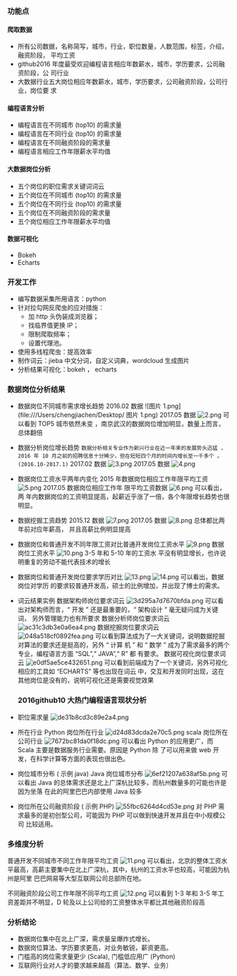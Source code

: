 ### 功能点

#### 爬取数据

* 所有公司数据，名称简写，城市，行业，职位数量，人数范围，标签，介绍，融资阶段，
  平均工资
* github2016 年度最受欢迎编程语言相应年数薪水，城市，学历要求，公司融资阶段，公
  司行业
* 大数据行业五大岗位相应年数薪水，城市，学历要求，公司融资阶段，公司行业，岗位要
  求

#### 编程语言分析

* 编程语言在不同城市 (top10) 的需求量
* 编程语言在不同行业 (top10) 的需求量
* 编程语言在不同融资阶段的需求量
* 编程语言相应工作年限薪水平均值

#### 大数据岗位分析

* 五个岗位的职位需求关键词词云
* 五个岗位在不同城市 (top10) 的需求量
* 五个岗位在不同行业 (top10) 的需求量
* 五个岗位在不同融资阶段的需求量
* 五个岗位相应工作年限薪水平均值

#### 数据可视化

* Bokeh
* Echarts

### 开发工作

* 编写数据采集所用语言：python
* 针对拉勾网反爬虫的应对措施：
  * 加 http 头伪装成浏览器；
  * 找临界值更换 IP；
  * 限制爬取频率；
  * 设置代理池。
* 使用多线程爬虫：提高效率
* 制作词云：jieba 中文分词，自定义词典，wordcloud 生成图片
* 分析结果可视化：bokeh ， echarts

### 数据岗位分析结果

* 数据岗位不同城市需求增长趋势 2016.02 数据
  ![图片 1.png](file:///Users/chengjiachen/Desktop/ 图片 1.png) 2017.05 数据
  ![2.png](file:///Users/chengjiachen/Desktop/2.png) 可以看到 TOP5 城市依然未变
  ，南京武汉的数据岗位增加明显，数量上而言，总体翻倍

* 数据分析岗位增长趋势 `数据分析相关专业作为新兴行业在近一年来的发展势头迅猛
  ，2016 年 10 月之前的招聘信息十分稀少，但在短短四个月的时间内增长至一千多个
  。(2016.10-2017.1)` 2017.02 数据
  ![3.png](file:///Users/chengjiachen/Desktop/3.png) 2017.05 数据
  ![4.png](file:///Users/chengjiachen/Desktop/4.png)

* 数据岗位工资水平两年内变化 2015 年数据岗位相应工作年限平均工资
  ![5.png](file:///Users/chengjiachen/Desktop/5.png) 2017.05 数据岗位相应工作年
  限平均工资数据 ![6.png](file:///Users/chengjiachen/Desktop/6.png) 可以看出，两
  年内数据岗位的工资明显提高，起薪近乎涨了一倍，各个年限增长趋势也很明显。

* 数据挖掘工资趋势 2015.12 数据
  ![7.png](file:///Users/chengjiachen/Desktop/7.png) 2017.05 数据
  ![8.png](file:///Users/chengjiachen/Desktop/8.png) 总体都比两年前对应年薪高，
  并且高薪比例明显提高

* 数据岗位和普通开发不同年限工资对比普通开发岗位工资水平
  ![9.png](file:///Users/chengjiachen/Desktop/9.png) 数据岗位工资水平
  ![10.png](file:///Users/chengjiachen/Desktop/10.png) 3-5 年和 5-10 年的工资水
  平没有明显增长，也许说明重复的劳动不能代表技术的增长

* 数据岗位和普通开发岗位要求学历对比
  ![13.png](file:///Users/chengjiachen/Desktop/13.png)
  ![14.png](file:///Users/chengjiachen/Desktop/14.png) 可以看出，数据岗位对学历
  的要求较普通开发高，硕士的比例增加，并出现了博士的需求。

* 词云结果实例 数据架构师岗位要求词云
  ![3d295a7d7670bfda.png](file:///Users/chengjiachen/Documents/images/3d295a7d7670bfda.png)
  可以看出对架构师而言，“ 开发 ” 还是最重要的，“ 架构设计 ” 毫无疑问成为关键词，
  另外管理能力也有所要求 数据分析师岗位要求词云
  ![ac31c3db3e0a6ea4.png](file:///Users/chengjiachen/Documents/images/ac31c3db3e0a6ea4.png)
  数据挖掘岗位要求词云
  ![048a518cf0892fea.png](file:///Users/chengjiachen/Documents/images/048a518cf0892fea.png)
  可以看到算法成为了一大关键词，说明数据挖掘对算法的要求还是挺高的，另外 “ 计算
  机 ” 和 “ 数学 ” 成为了需求最多的两个专业，编程语言方面 “SQL”,“ JAVA”,“ R” 都
  有要求。 数据可视化岗位要求词云
  ![e0df5ae5ce432651.png](file:///Users/chengjiachen/Documents/images/e0df5ae5ce432651.png)
  可以看到前端成为了一个关键词，另外可视化相应的工具如 “ECHARTS” 等也出现在词云
  中，交互和开发同时出现，这在其他岗位是没有的，说明可视化还是需要视觉效果
  ### 2016github10 大热门编程语言现状分析
* 职位需求量
  ![de31b8cd3c89e2a4.png](file:///Users/chengjiachen/Documents/images/de31b8cd3c89e2a4.png)
* 所在行业 Python 岗位所在行业
  ![d24d83dcda2e70c5.png](file:///Users/chengjiachen/Documents/images/d24d83dcda2e70c5.png)
  scala 岗位所在公司行业
  ![7672bc81da0f18dc.png](file:///Users/chengjiachen/Documents/images/7672bc81da0f18dc.png)
  可以看出 Python 的应用更广，而 Scala 主要是数据服务行业需要。原因是 Python 除
  了可以用来做 web 开发，在科学计算等方面的表现也很出色。
* 岗位城市分布 ( 示例 java) Java 岗位城市分布
  ![6ef21207a638af5b.png](file:///Users/chengjiachen/Documents/images/6ef21207a638af5b.png)
  可以看出 Java 的总体需求还是北上广深杭比较多，而杭州数量多的可能也许是因为坐落
  在此的阿里巴巴内部使用 Java 较多
* 岗位所在公司融资阶段 ( 示例 PHP)
  ![55fbc6264d4cd53e.png](file:///Users/chengjiachen/Documents/images/55fbc6264d4cd53e.png)
  对 PHP 需求最多的是初创型公司，可能因为 PHP 可以做到快速开发并且在中小规模公司
  比较适用。

### 多维度分析

普通开发不同城市不同工作年限平均工资
![11.png](file:///Users/chengjiachen/Desktop/11.png) 可以看出，北京的整体工资水
平最高，高薪主要集中在北上广深杭，其中，杭州的工资水平也较高，可能因为杭州是阿里
巴巴网易等大型互联网公司总部所在地。

不同融资阶段公司工作年限不同平均工资
![12.png](file:///Users/chengjiachen/Desktop/12.png) 可以看到 1-3 年和 3-5 年工
资差距并不明显，D 轮及以上公司给的工资整体水平都比其他融资阶段高

### 分析结论

* 数据岗位集中在北上广深，需求量呈爆炸式增长。
* 数据岗位算法、学历要求更高，对业务敏锐，薪资更高。
* 门槛高的岗位需求量更少 (Scala), 门槛低应用广 (Python)
* 互联网行业对人才的要求越来越高（算法、数学、业务）

